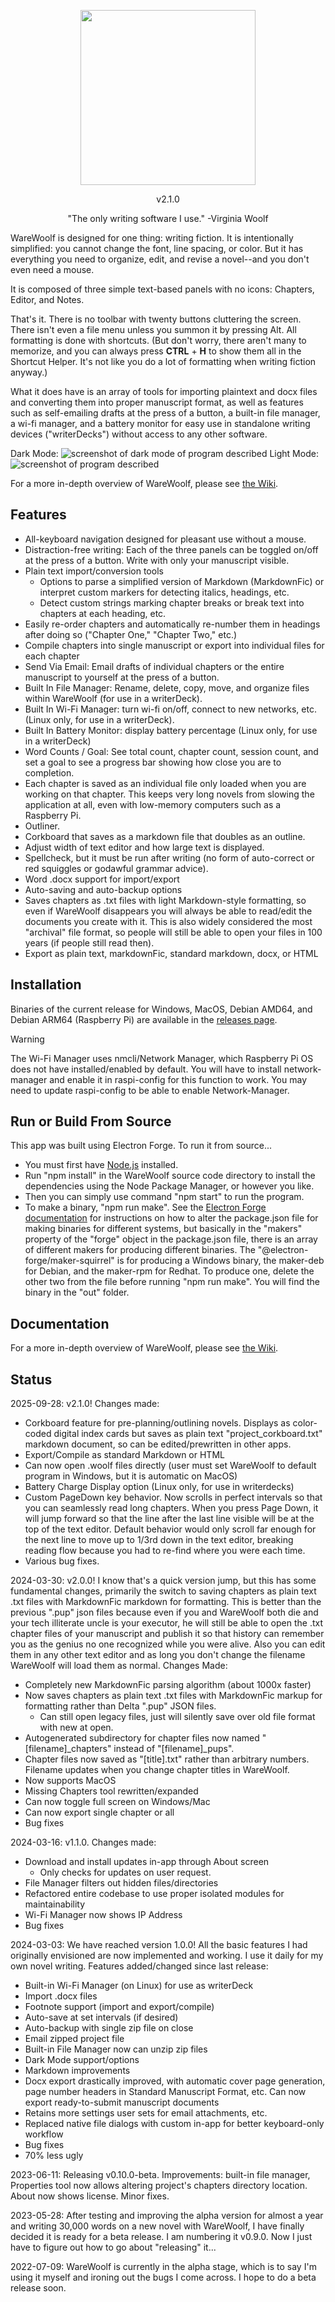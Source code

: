 <p align="center">
	<img src="./src/assets/logo.png" style="width: 280px"/>
</p>
<p align="center">v2.1.0</p>
<p align="center">"The only writing software I use." -Virginia Woolf</p>

WareWoolf is designed for one thing: writing fiction. It is intentionally simplified: you cannot change the font, line spacing, or color. But it has everything you need to organize, edit, and revise a novel--and you don't even need a mouse.

It is composed of three simple text-based panels with no icons: Chapters, Editor, and Notes.

That's it. There is no toolbar with twenty buttons cluttering the screen. There isn't even a file menu unless you summon it by pressing Alt. All formatting is done with shortcuts. (But don't worry, there aren't many to memorize, and you can always press **CTRL** + **H** to show them all in the Shortcut Helper. It's not like you do a lot of formatting when writing fiction anyway.)

What it does have is an array of tools for importing plaintext and docx files and converting them into proper manuscript format, as well as features such as self-emailing drafts at the press of a button, a built-in file manager, a wi-fi manager, and a battery monitor for easy use in standalone writing devices ("writerDecks") without access to any other software.

Dark Mode:
![screenshot of dark mode of program described](src/assets/screenshot_darkmode.png?raw=true "WareWoolf")
Light Mode:
 ![screenshot of program described](src/assets/screenshot_lightmode.png?raw=true "WareWoolf")

For a more in-depth overview of WareWoolf, please see [the Wiki](https://github.com/brsloan/warewoolf/wiki).

## Features

* All-keyboard navigation designed for pleasant use without a mouse.
* Distraction-free writing: Each of the three panels can be toggled on/off at the press of a button. Write with only your manuscript visible.
* Plain text import/conversion tools
   * Options to parse a simplified version of Markdown (MarkdownFic) or interpret custom markers for detecting italics, headings, etc.
   * Detect custom strings marking chapter breaks or break text into chapters at each heading, etc.
* Easily re-order chapters and automatically re-number them in headings after doing so ("Chapter One," "Chapter Two," etc.)
* Compile chapters into single manuscript or export into individual files for each chapter
* Send Via Email: Email drafts of individual chapters or the entire manuscript to yourself at the press of a button.
* Built In File Manager: Rename, delete, copy, move, and organize files within WareWoolf (for use in a writerDeck).
* Built In Wi-Fi Manager: turn wi-fi on/off, connect to new networks, etc. (Linux only, for use in a writerDeck).
* Built In Battery Monitor: display battery percentage (Linux only, for use in a writerDeck)
* Word Counts / Goal: See total count, chapter count, session count, and set a goal to see a progress bar showing how close you are to completion.
* Each chapter is saved as an individual file only loaded when you are working on that chapter. This keeps very long novels from slowing the application at all, even with low-memory computers such as a Raspberry Pi.
* Outliner.
* Corkboard that saves as a markdown file that doubles as an outline.
* Adjust width of text editor and how large text is displayed.
* Spellcheck, but it must be run after writing (no form of auto-correct or red squiggles or godawful grammar advice).
* Word .docx support for import/export
* Auto-saving and auto-backup options
* Saves chapters as .txt files with light Markdown-style formatting, so even if WareWoolf disappears you will always be able to read/edit the documents you create with it. This is also widely considered the most "archival" file format, so people will still be able to open your files in 100 years (if people still read then).
* Export as plain text, markdownFic, standard markdown, docx, or HTML 

## Installation

Binaries of the current release for Windows, MacOS, Debian AMD64, and Debian ARM64 (Raspberry Pi) are available in the [releases page](https://github.com/brsloan/warewoolf/releases).

> [!WARNING]
> The Wi-Fi Manager uses nmcli/Network Manager, which Raspberry Pi OS does not have installed/enabled by default. You will have to install network-manager and enable it in raspi-config for this function to work. You may need to update raspi-config to be able to enable Network-Manager.

## Run or Build From Source

This app was built using Electron Forge. To run it from source...

* You must first have [Node.js](https://nodejs.dev/en/learn/how-to-install-nodejs/) installed.
* Run "npm install" in the WareWoolf source code directory to install the dependencies using the Node Package Manager, or however you like.
* Then you can simply use command "npm start" to run the program.
* To make a binary, "npm run make". See the [Electron Forge documentation](https://www.electronforge.io/) for instructions on how to alter the package.json file for making binaries for different systems, but basically in the "makers" property of the "forge" object in the package.json file, there is an array of different makers for producing different binaries. The "@electron-forge/maker-squirrel" is for producing a Windows binary, the maker-deb for Debian, and the maker-rpm for Redhat. To produce one, delete the other two from the file before running "npm run make". You will find the binary in the "out" folder.  

## Documentation

For a more in-depth overview of WareWoolf, please see [the Wiki](https://github.com/brsloan/warewoolf/wiki).

## Status

2025-09-28: v2.1.0! Changes made:
* Corkboard feature for pre-planning/outlining novels. Displays as color-coded digital index cards but saves as plain text "project_corkboard.txt" markdown document, so can be edited/prewritten in other apps.
* Export/Compile as standard Markdown or HTML
* Can now open .woolf files directly (user must set WareWoolf to default program in Windows, but it is automatic on MacOS)
* Battery Charge Display option (Linux only, for use in writerdecks)
* Custom PageDown key behavior. Now scrolls in perfect intervals so that you can seamlessly read long chapters. When you press Page Down, it will jump forward so that the line after the last line visible will be at the top of the text editor. Default behavior would only scroll far enough for the next line to move up to 1/3rd down in the text editor, breaking reading flow because you had to re-find where you were each time.
* Various bug fixes.

2024-03-30: v2.0.0! I know that's a quick version jump, but this has some fundamental changes, primarily the switch to saving chapters as plain text .txt files with MarkdownFic markdown for formatting. This is better than the previous ".pup" json files because even if you and WareWoolf both die and your tech illiterate uncle is your executor, he will still be able to open the .txt chapter files of your manuscript and publish it so that history can remember you as the genius no one recognized while you were alive. Also you can edit them in any other text editor and as long you don't change the filename WareWoolf will load them as normal. Changes Made:
* Completely new MarkdownFic parsing algorithm (about 1000x faster)
* Now saves chapters as plain text .txt files with MarkdownFic markup for formatting rather than Delta ".pup" JSON files. 
  * Can still open legacy files, just will silently save over old file format with new at open.
* Autogenerated subdirectory for chapter files now named "[filename]_chapters" instead of "[filename]_pups".
* Chapter files now saved as "[title].txt" rather than arbitrary numbers. Filename updates when you change chapter titles in WareWoolf.
* Now supports MacOS
* Missing Chapters tool rewritten/expanded
* Can now toggle full screen on Windows/Mac
* Can now export single chapter or all
* Bug fixes

2024-03-16: v1.1.0. Changes made:
* Download and install updates in-app through About screen
  * Only checks for updates on user request.
* File Manager filters out hidden files/directories
* Refactored entire codebase to use proper isolated modules for maintainability
* Wi-Fi Manager now shows IP Address
* Bug fixes

2024-03-03: We have reached version 1.0.0! All the basic features I had originally envisioned are now implemented and working. I use it daily for my own novel writing. Features added/changed since last release:
* Built-in Wi-Fi Manager (on Linux) for use as writerDeck
* Import .docx files
* Footnote support (import and export/compile)
* Auto-save at set intervals (if desired)
* Auto-backup with single zip file on close
* Email zipped project file
* Built-in File Manager now can unzip zip files
* Dark Mode support/options
* Markdown improvements
* Docx export drastically improved, with automatic cover page generation, page number headers in Standard Manuscript Format, etc. Can now export ready-to-submit manuscript documents
* Retains more settings user sets for email attachments, etc.
* Replaced native file dialogs with custom in-app for better keyboard-only workflow
* Bug fixes
* 70% less ugly

2023-06-11: Releasing v0.10.0-beta. Improvements: built-in file manager, Properties tool now allows altering project's chapters directory location. About now shows license. Minor fixes.

2023-05-28: After testing and improving the alpha version for almost a year and writing 30,000 words on a new novel with WareWoolf, I have finally decided it is ready for a beta release. I am numbering it v0.9.0. Now I just have to figure out how to go about "releasing" it...

2022-07-09: WareWoolf is currently in the alpha stage, which is to say I'm using it myself and ironing out the bugs I come across. I hope to do a beta release soon.
